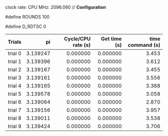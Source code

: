 clock rate:
CPU MHz:             2096.060
// **Configuration**

#define ROUNDS 100

#define D_RDTSC 0

| Trials | pi | Cycle/CPU rate (s) | Get time (s) | time command (s) |
|-:|-:|-:|-:|-:|
| trial 0 |  3.139247 | 0.000000 | 0.000000 | 3.453 |
| trial 1 |  3.139396 | 0.000000 | 0.000000 | 3.612 |
| trial 2 |  3.139167 | 0.000000 | 0.000000 | 3.455 |
| trial 3 |  3.139161 | 0.000000 | 0.000000 | 3.556 |
| trial 4 |  3.139165 | 0.000000 | 0.000000 | 3.388 |
| trial 5 |  3.139578 | 0.000000 | 0.000000 | 3.058 |
| trial 6 |  3.139064 | 0.000000 | 0.000000 | 2.870 |
| trial 7 |  3.139156 | 0.000000 | 0.000000 | 3.957 |
| trial 8 |  3.139011 | 0.000000 | 0.000000 | 3.538 |
| trial 9 |  3.139424 | 0.000000 | 0.000000 | 3.706 |
